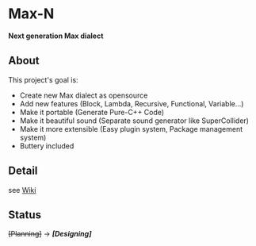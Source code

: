 # Max-N

**Next generation Max dialect**

## About

This project's goal is:

- Create new Max dialect as opensource
- Add new features (Block, Lambda, Recursive, Functional, Variable...)
- Make it portable (Generate Pure-C++ Code)
- Make it beautiful sound (Separate sound generator like SuperCollider)
- Make it more extensible (Easy plugin system, Package management system)
- Buttery included

## Detail

see [Wiki](https://github.com/atmarksharp/Max-N/wiki)

## Status

<s>[Planning]</s> ->  _**[Designing]**_
